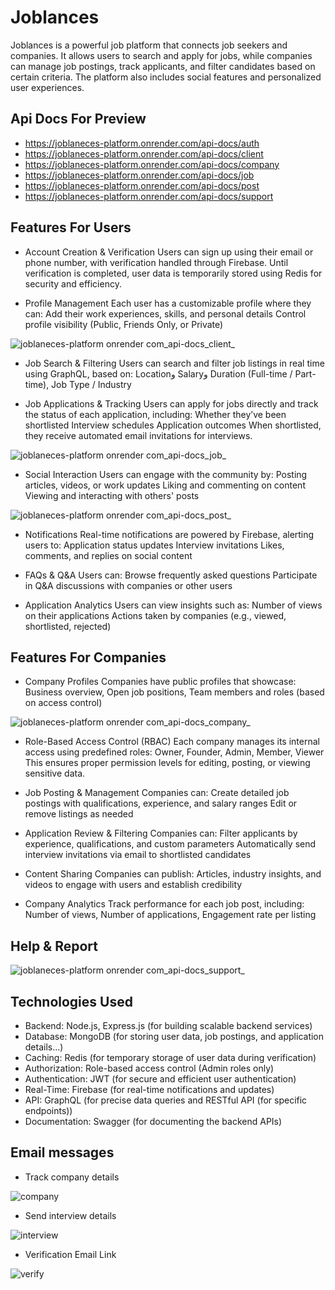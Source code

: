 # Joblances  

Joblances  is a powerful job platform that connects job seekers and companies. It allows users to search and apply for jobs, while companies can manage job postings, track applicants, and filter candidates based on certain criteria. The platform also includes social features and personalized user experiences.

## Api Docs For Preview
- https://joblaneces-platform.onrender.com/api-docs/auth
- https://joblaneces-platform.onrender.com/api-docs/client
- https://joblaneces-platform.onrender.com/api-docs/company
- https://joblaneces-platform.onrender.com/api-docs/job
- https://joblaneces-platform.onrender.com/api-docs/post
- https://joblaneces-platform.onrender.com/api-docs/support


## Features For Users

- Account Creation & Verification
Users can sign up using their email or phone number, with verification handled through Firebase.
Until verification is completed, user data is temporarily stored using Redis for security and efficiency.

- Profile Management
Each user has a customizable profile where they can:
Add their work experiences, skills, and personal details
Control profile visibility (Public, Friends Only, or Private)

![joblaneces-platform onrender com_api-docs_client_](https://github.com/user-attachments/assets/eac4d1fe-8725-4479-9317-db6b8539910c)


- Job Search & Filtering
Users can search and filter job listings in real time using GraphQL, based on: Locationو Salaryو Duration (Full-time / Part-time), Job Type / Industry

- Job Applications & Tracking
Users can apply for jobs directly and track the status of each application, including:
Whether they’ve been shortlisted
Interview schedules
Application outcomes
When shortlisted, they receive automated email invitations for interviews.

![joblaneces-platform onrender com_api-docs_job_](https://github.com/user-attachments/assets/81c3dc4e-e69d-42ec-bc5e-a3c03f7b40e6)


- Social Interaction
Users can engage with the community by:
Posting articles, videos, or work updates
Liking and commenting on content
Viewing and interacting with others' posts

![joblaneces-platform onrender com_api-docs_post_](https://github.com/user-attachments/assets/d2967cd7-5e99-4747-895a-d5466efee346)



- Notifications
Real-time notifications are powered by Firebase, alerting users to:
Application status updates
Interview invitations
Likes, comments, and replies on social content

- FAQs & Q&A
Users can:
Browse frequently asked questions
Participate in Q&A discussions with companies or other users

- Application Analytics
Users can view insights such as:
Number of views on their applications
Actions taken by companies (e.g., viewed, shortlisted, rejected)

## Features For Companies
- Company Profiles
Companies have public profiles that showcase:
Business overview, Open job positions, Team members and roles (based on access control)

![joblaneces-platform onrender com_api-docs_company_](https://github.com/user-attachments/assets/d066aa38-797f-470e-bee9-79d9bb03e413)

- Role-Based Access Control (RBAC)
Each company manages its internal access using predefined roles: Owner, Founder, Admin, Member, Viewer
This ensures proper permission levels for editing, posting, or viewing sensitive data.

- Job Posting & Management
Companies can: Create detailed job postings with qualifications, experience, and salary ranges
Edit or remove listings as needed

- Application Review & Filtering
Companies can: Filter applicants by experience, qualifications, and custom parameters
Automatically send interview invitations via email to shortlisted candidates

- Content Sharing
Companies can publish: Articles, industry insights, and videos to engage with users and establish credibility

- Company Analytics
Track performance for each job post, including: Number of views, Number of applications, Engagement rate per listing

## Help & Report

![joblaneces-platform onrender com_api-docs_support_](https://github.com/user-attachments/assets/4461f2f8-aa81-43bb-b8d5-7ec7d2ecf7ca)
  

## Technologies Used
 - Backend: Node.js, Express.js (for building scalable backend services)
 - Database: MongoDB (for storing user data, job postings, and application details...)
 - Caching: Redis (for temporary storage of user data during verification)
 - Authorization: Role-based access control (Admin roles only)
 - Authentication: JWT (for secure and efficient user authentication)
 - Real-Time: Firebase (for real-time notifications and updates)
 - API: GraphQL (for precise data queries and RESTful API (for specific endpoints))
 - Documentation: Swagger (for documenting the backend APIs)

## Email messages
- Track company details

![company](https://github.com/user-attachments/assets/e31b7349-3e80-4b45-9488-2c8d24001f28)

- Send interview details

![interview](https://github.com/user-attachments/assets/ca42e1b0-4858-4e1b-b835-00d0f71286bd)

- Verification Email Link

![verify](https://github.com/user-attachments/assets/56c7c81d-c52e-4e1e-99a3-c5a041ed37c8)

